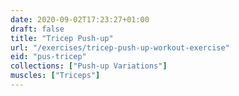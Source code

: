 ```yaml
---
date: 2020-09-02T17:23:27+01:00
draft: false
title: "Tricep Push-up"
url: "/exercises/tricep-push-up-workout-exercise"
eid: "pus-tricep"
collections: ["Push-up Variations"]
muscles: ["Triceps"]
---
```

